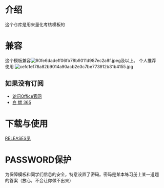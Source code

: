 # 介绍
这个仓库是用来量化考核模板的

# 兼容
这个模板兼容![](https://images.gitee.com/uploads/images/2021/0514/231910_98b2bb57_9090532.jpeg "90fe6dadeff06fb78b9011d987ec2a8f.jpeg")及以上。
个人推荐使用 ![](https://images.gitee.com/uploads/images/2021/0514/232045_259793ff_9090532.jpeg "cefc1e178a82b9014a90acb2e3c7be773912b31b4155.jpg")

## 如果没有订阅
- [访问Office官网](https://www.office.com)
- [白 嫖 365](https://qyi.io/archives/687.html/)

# 下载与使用
[RELEASES见](https://gitee.com/laobanzhang1/lianghuakaohe/releases/)

# PASSWORD保护
为保障模板和同学们信息的安全，特意设置了密码。密码是某本练习册上某一道题的答案（放心，不会让你做不出来）